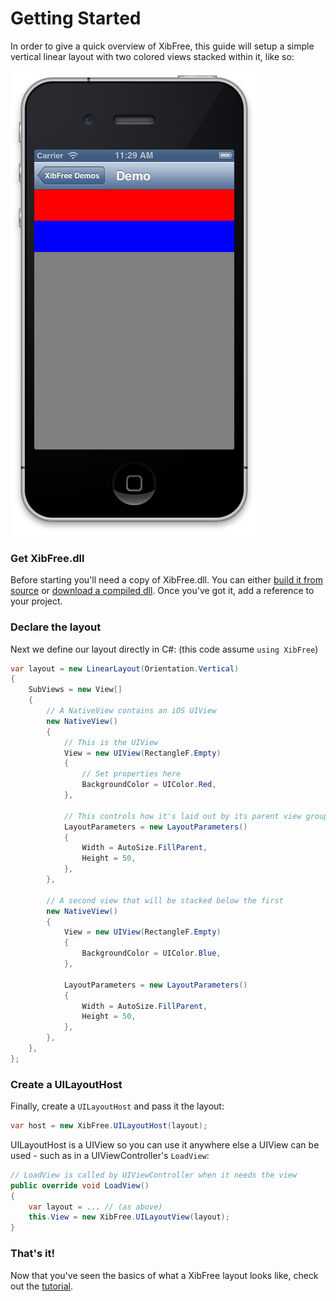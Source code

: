 # Getting Started

In order to give a quick overview of XibFree, this guide will setup a simple vertical linear layout with two colored views stacked within it, like so:

![Screen Shot 2013-03-31 at 11.29.47 AM.png](<Screen Shot 2013-03-31 at 11.29.47 AM.png>)

### Get XibFree.dll

Before starting you'll need a copy of XibFree.dll.  You can either [build it from source](http://github.com/toptensoftware/XibFree) or [download a compiled dll](https://github.com/toptensoftware/XibFree/blob/master/out/XibFree.dll?raw=true).  Once you've got it, add a reference to your project.


### Declare the layout

Next we define our layout directly in C#: (this code assume `using XibFree`)

```C#
var layout = new LinearLayout(Orientation.Vertical)
{
	SubViews = new View[] 
	{
		// A NativeView contains an iOS UIView
		new NativeView()
		{
			// This is the UIView
			View = new UIView(RectangleF.Empty)
			{
				// Set properties here
				BackgroundColor = UIColor.Red,
			},

			// This controls how it's laid out by its parent view group (in this case the outer linear layout)
			LayoutParameters = new LayoutParameters()
			{
				Width = AutoSize.FillParent,
				Height = 50,
			},
		},

		// A second view that will be stacked below the first
		new NativeView()
		{
			View = new UIView(RectangleF.Empty)
			{
				BackgroundColor = UIColor.Blue,
			},
			
			LayoutParameters = new LayoutParameters()
			{
				Width = AutoSize.FillParent,
				Height = 50,
			},
		},
	},
};
```

### Create a UILayoutHost

Finally, create a `UILayoutHost` and pass it the layout:

```C#
var host = new XibFree.UILayoutHost(layout);
```

UILayoutHost is a UIView so you can use it anywhere else a UIView can be used - such as in a UIViewController's `LoadView`:
 
```C#
// LoadView is called by UIViewController when it needs the view
public override void LoadView()
{
    var layout = ... // (as above)
    this.View = new XibFree.UILayoutView(layout);
}
```

### That's it!

Now that you've seen the basics of what a XibFree layout looks like, check out the [tutorial](tutorial.md).
